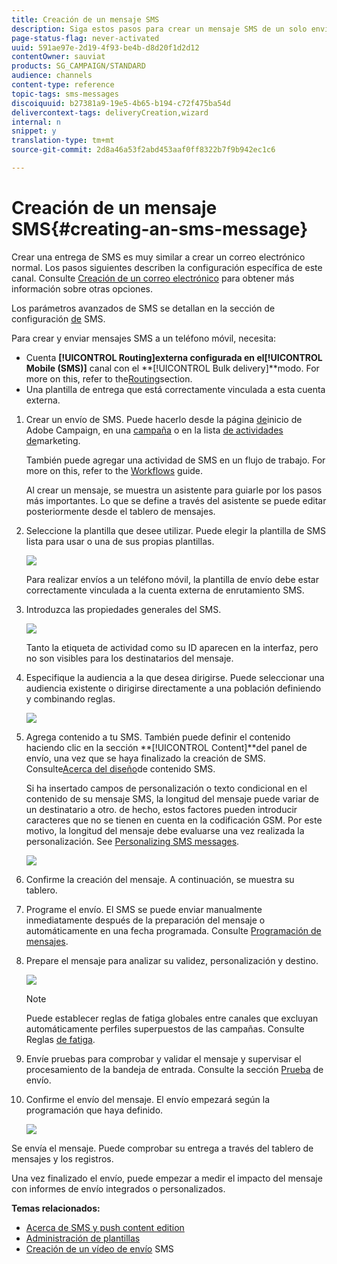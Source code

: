 ```yaml
---
title: Creación de un mensaje SMS
description: Siga estos pasos para crear un mensaje SMS de un solo envío en Adobe Campaign.
page-status-flag: never-activated
uuid: 591ae97e-2d19-4f93-be4b-d8d20f1d2d12
contentOwner: sauviat
products: SG_CAMPAIGN/STANDARD
audience: channels
content-type: reference
topic-tags: sms-messages
discoiquuid: b27381a9-19e5-4b65-b194-c72f475ba54d
delivercontext-tags: deliveryCreation,wizard
internal: n
snippet: y
translation-type: tm+mt
source-git-commit: 2d8a46a53f2abd453aaf0ff8322b7f9b942ec1c6

---
```



# Creación de un mensaje SMS{#creating-an-sms-message}

Crear una entrega de SMS es muy similar a crear un correo electrónico normal. Los pasos siguientes describen la configuración específica de este canal. Consulte [Creación de un correo electrónico](../../channels/using/creating-an-email.md) para obtener más información sobre otras opciones.

Los parámetros avanzados de SMS se detallan en la sección de configuración [de](../../administration/using/configuring-sms-channel.md) SMS.

Para crear y enviar mensajes SMS a un teléfono móvil, necesita:

* Cuenta **[!UICONTROL Routing]**externa configurada en el**[!UICONTROL Mobile (SMS)]** canal con el **[!UICONTROL Bulk delivery]**modo. For more on this, refer to the[Routing](../../administration/using/configuring-sms-channel.md#defining-an-sms-routing)section.
* Una plantilla de entrega que está correctamente vinculada a esta cuenta externa.

1. Crear un envío de SMS. Puede hacerlo desde la página [de](../../start/using/interface-description.md#home-page)inicio de Adobe Campaign, en una [campaña](../../start/using/marketing-activities.md#creating-a-marketing-activity) o en la lista [de actividades de](../../start/using/programs-and-campaigns.md#creating-a-campaign)marketing.

   También puede agregar una actividad de SMS en un flujo de trabajo. For more on this, refer to the [Workflows](../../automating/using/sms-delivery.md) guide.

   Al crear un mensaje, se muestra un asistente para guiarle por los pasos más importantes. Lo que se define a través del asistente se puede editar posteriormente desde el tablero de mensajes.

1. Seleccione la plantilla que desee utilizar. Puede elegir la plantilla de SMS lista para usar o una de sus propias plantillas.

   ![](assets/sms_creation_1.png)

   Para realizar envíos a un teléfono móvil, la plantilla de envío debe estar correctamente vinculada a la cuenta externa de enrutamiento SMS.

1. Introduzca las propiedades generales del SMS.

   ![](assets/sms_creation_2.png)

   Tanto la etiqueta de actividad como su ID aparecen en la interfaz, pero no son visibles para los destinatarios del mensaje.

1. Especifique la audiencia a la que desea dirigirse. Puede seleccionar una audiencia existente o dirigirse directamente a una población definiendo y combinando reglas.

   ![](assets/sms_creation_3.png)

1. Agrega contenido a tu SMS. También puede definir el contenido haciendo clic en la sección **[!UICONTROL Content]**del panel de envío, una vez que se haya finalizado la creación de SMS. Consulte[Acerca del diseño](../../channels/using/about-sms-and-push-content-design.md)de contenido SMS.

   Si ha insertado campos de personalización o texto condicional en el contenido de su mensaje SMS, la longitud del mensaje puede variar de un destinatario a otro. de hecho, estos factores pueden introducir caracteres que no se tienen en cuenta en la codificación GSM. Por este motivo, la longitud del mensaje debe evaluarse una vez realizada la personalización. See [Personalizing SMS messages](../../channels/using/personalizing-sms-messages.md).

   ![](assets/sms_creation_4.png)

1. Confirme la creación del mensaje. A continuación, se muestra su tablero.
1. Programe el envío. El SMS se puede enviar manualmente inmediatamente después de la preparación del mensaje o automáticamente en una fecha programada. Consulte [Programación de mensajes](../../sending/using/about-scheduling-messages.md).
1. Prepare el mensaje para analizar su validez, personalización y destino.

   ![](assets/sms_creation_6.png)

   >[!NOTE]
   >
   >Puede establecer reglas de fatiga globales entre canales que excluyan automáticamente perfiles superpuestos de las campañas. Consulte Reglas [de fatiga](../../administration/using/fatigue-rules.md).

1. Envíe pruebas para comprobar y validar el mensaje y supervisar el procesamiento de la bandeja de entrada. Consulte la sección [Prueba](../../sending/using/managing-test-profiles-and-sending-proofs.md#sending-proofs) de envío.
1. Confirme el envío del mensaje. El envío empezará según la programación que haya definido.

   ![](assets/sms_creation_7.png)

Se envía el mensaje. Puede comprobar su entrega a través del tablero de mensajes y los registros.

Una vez finalizado el envío, puede empezar a medir el impacto del mensaje con informes de envío integrados o personalizados.

**Temas relacionados:**

* [Acerca de SMS y push content edition](../../channels/using/about-sms-and-push-content-design.md)
* [Administración de plantillas](../../start/using/marketing-activity-templates.md)
* [Creación de un vídeo de envío](https://docs.adobe.com/content/help/en/campaign-learn/campaign-standard-tutorials/communication-channels/mobile/sms/sms-delivery.html) SMS

